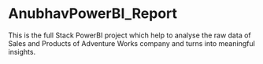 # AnubhavPowerBI_Report
This is the full Stack PowerBI project which help to analyse the raw data of Sales and Products of Adventure Works company and turns into meaningful insights.
